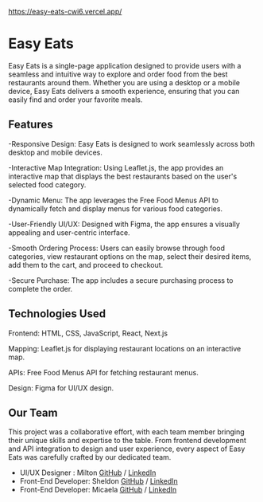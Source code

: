 https://easy-eats-cwi6.vercel.app/


# Easy Eats 
Easy Eats is a single-page application designed to provide users with a seamless and intuitive way to explore and order food from the best restaurants around them. Whether you are using a desktop or a mobile device, Easy Eats delivers a smooth experience, ensuring that you can easily find and order your favorite meals.


## Features
-Responsive Design: Easy Eats is designed to work seamlessly across both desktop and mobile devices.

-Interactive Map Integration: Using Leaflet.js, the app provides an interactive map that displays the best restaurants based on the user's selected food category.

-Dynamic Menu: The app leverages the Free Food Menus API to dynamically fetch and display menus for various food categories.

-User-Friendly UI/UX: Designed with Figma, the app ensures a visually appealing and user-centric interface.

-Smooth Ordering Process: Users can easily browse through food categories, view restaurant options on the map, select their desired items, add them to the cart, and proceed to checkout.

-Secure Purchase: The app includes a secure purchasing process to complete the order.

## Technologies Used

Frontend: HTML, CSS, JavaScript, React, Next.js

Mapping: Leaflet.js for displaying restaurant locations on an interactive map.

APIs: Free Food Menus API for fetching restaurant menus.

Design: Figma for UI/UX design.

## Our Team
This project was a collaborative effort, with each team member bringing their unique skills and expertise to the table. From frontend development and API integration to design and user experience, every aspect of Easy Eats was carefully crafted by our dedicated team.
- UI/UX Designer : Milton [GitHub](https://github.com/milton-t) / [LinkedIn](https://www.linkedin.com/in/miltontimms/)
- Front-End Developer: Sheldon [GitHub](https://github.com/ssmall90) / [LinkedIn](https://www.linkedin.com/in/sheldon-small-373003224)
- Front-End Developer: Micaela [GitHub](https://github.com/mickeymic25) / [LinkedIn](https://www.linkedin.com/in/micaela-opoku-mensah/)

